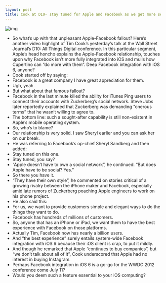 ```yaml
---
layout: post
title: Cook at D10- stay tuned for Apple and Facebook as we get more social
---
```

![img](http://media.idownloadblog.com/wp-content/uploads/2012/05/Tim-Cook-at-D10-image-002.jpg)
* So what’s up with that unpleasant Apple-Facebook fallout? Here’s another video highlight of Tim Cook’s yesterday’s talk at the Wall Street Journal’s D10: All Things Digital conference. In this particular segment, Apple’s head honcho explains the Apple-Facebook relationship, touches upon why Facebook isn’t more fully integrated into iOS and mulls how Cupertino can “do more with them”. Deep Facebook integration with iOS 6, anyone?
* Cook started off by saying:
* Facebook is a great company I have great appreciation for them.
* Ugh, yeah.
* But what about that famous fallout?
* Facebook in the last minute killed the ability for iTunes Ping users to connect their accounts with Zuckerberg’s social network. Steve Jobs later reportedly explained that Zuckerberg was demanding “onerous terms” that he wasn’t willing to agree to.
* The bottom line: such a sought-after capability is still non-existent in Apple’s mobile operating system.
* So, who’s to blame?
* Our relationship is very solid. I saw Sheryl earlier and you can ask her on our break.
* He was referring to Facebook’s op-chief Sheryl Sandberg and then added:
* Stay tuned on this one.
* Stay tuned, you say?
* “Apple doesn’t have to own a social network”, he continued. “But does Apple have to be social? Yes.”
* So there you have it.
* “They have their own style”, he commented on stories critical of a growing rivalry between the iPhone maker and Facebook, especially amid late rumors of Zuckerberg poaching Apple engineers to work on his phone project.
* He also said this:
* For us, we want to provide customers simple and elegant ways to do the things they want to do.
* Facebook has hundreds of millions of customers.
* So, anyone that has an iPhone or iPad, we want them to have the best experience with Facebook on those platforms.
* Actually Tim, Facebook now has nearly a billion users.
* And “the best experience” surely entails system-wide Facebook integration with iOS 6 because their iOS client is crap, to put it mildly.
* And though he remarked that Apple “continues to buy companies”, but “we don’t talk about all of it”, Cook underscored that Apple had no interest in buying Instagram.
* Perhaps Facebook integration in iOS 6 is a go-go for the WWDC 2012 conference come July 11?
* Would you deem such a feature essential to your iOS computing?

